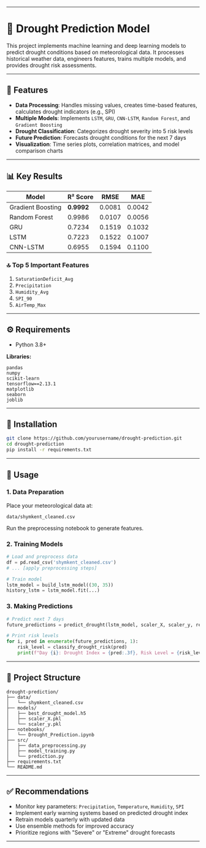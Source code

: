 

---

# 🌾 Drought Prediction Model

This project implements machine learning and deep learning models to predict drought conditions based on meteorological data. It processes historical weather data, engineers features, trains multiple models, and provides drought risk assessments.

---

## 📌 Features

* **Data Processing**: Handles missing values, creates time-based features, calculates drought indicators (e.g., SPI)
* **Multiple Models**: Implements `LSTM`, `GRU`, `CNN-LSTM`, `Random Forest`, and `Gradient Boosting`
* **Drought Classification**: Categorizes drought severity into 5 risk levels
* **Future Prediction**: Forecasts drought conditions for the next 7 days
* **Visualization**: Time series plots, correlation matrices, and model comparison charts

---

## 📊 Key Results

| Model             | R² Score   | RMSE   | MAE    |
| ----------------- | ---------- | ------ | ------ |
| Gradient Boosting | **0.9992** | 0.0081 | 0.0042 |
| Random Forest     | 0.9986     | 0.0107 | 0.0056 |
| GRU               | 0.7234     | 0.1519 | 0.1032 |
| LSTM              | 0.7223     | 0.1522 | 0.1007 |
| CNN-LSTM          | 0.6955     | 0.1594 | 0.1100 |

### 🔝 Top 5 Important Features

1. `SaturationDeficit_Avg`
2. `Precipitation`
3. `Humidity_Avg`
4. `SPI_90`
5. `AirTemp_Max`

---

## ⚙️ Requirements

* Python 3.8+

**Libraries:**

```
pandas  
numpy  
scikit-learn  
tensorflow==2.13.1  
matplotlib  
seaborn  
joblib
```

---

## 🚀 Installation

```bash
git clone https://github.com/yourusername/drought-prediction.git
cd drought-prediction
pip install -r requirements.txt
```

---

## 🧪 Usage

### 1. Data Preparation

Place your meteorological data at:

```
data/shymkent_cleaned.csv
```

Run the preprocessing notebook to generate features.

### 2. Training Models

```python
# Load and preprocess data
df = pd.read_csv('shymkent_cleaned.csv')
# ... [apply preprocessing steps]

# Train model
lstm_model = build_lstm_model((30, 35))
history_lstm = lstm_model.fit(...)
```

### 3. Making Predictions

```python
# Predict next 7 days
future_predictions = predict_drought(lstm_model, scaler_X, scaler_y, recent_data)

# Print risk levels
for i, pred in enumerate(future_predictions, 1):
    risk_level = classify_drought_risk(pred)
    print(f"Day {i}: Drought Index = {pred:.3f}, Risk Level = {risk_level}")
```

---

## 📁 Project Structure

```
drought-prediction/
├── data/                  
│   └── shymkent_cleaned.csv
├── models/                 
│   ├── best_drought_model.h5
│   ├── scaler_X.pkl
│   └── scaler_y.pkl
├── notebooks/             
│   └── Drought_Prediction.ipynb
├── src/                   
│   ├── data_preprocessing.py
│   ├── model_training.py
│   └── prediction.py
├── requirements.txt        
└── README.md
```

---

## ✅ Recommendations

* Monitor key parameters: `Precipitation`, `Temperature`, `Humidity`, `SPI`
* Implement early warning systems based on predicted drought index
* Retrain models quarterly with updated data
* Use ensemble methods for improved accuracy
* Prioritize regions with "Severe" or "Extreme" drought forecasts

---


